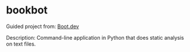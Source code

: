 # bookbot

Guided project from: [Boot.dev](https://www.boot.dev/courses/build-bookbot)

Description: Command-line application in Python that does static analysis on text files.
